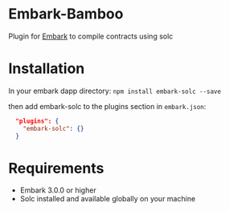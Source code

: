Embark-Bamboo
======

Plugin for [Embark](https://github.com/embark-framework/embark) to compile contracts using solc

Installation
======

In your embark dapp directory:
```npm install embark-solc --save```

then add embark-solc to the plugins section in ```embark.json```:

```Json
  "plugins": {
    "embark-solc": {}
  }
```

Requirements
======

- Embark 3.0.0 or higher
- Solc installed and available globally on your machine


